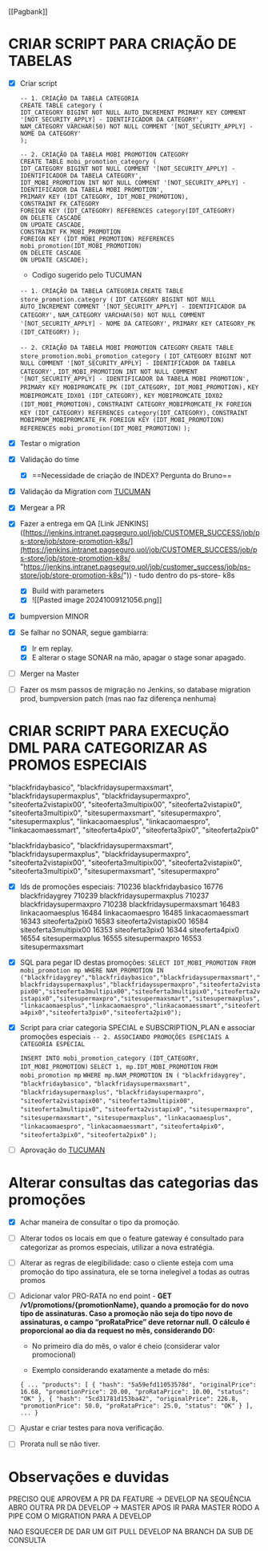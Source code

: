 [[Pagbank]]
# CRIAR SCRIPT PARA CRIAÇÃO DE TABELAS

- [x] Criar script

	`-- 1. CRIAÇÃO DA TABELA CATEGORIA`  
	`CREATE TABLE category (`  
	    `IDT_CATEGORY BIGINT NOT NULL AUTO_INCREMENT PRIMARY KEY COMMENT '[NOT_SECURITY_APPLY] - IDENTIFICADOR DA CATEGORY',`  
	    `NAM_CATEGORY VARCHAR(50) NOT NULL COMMENT '[NOT_SECURITY_APPLY] - NOME DA CATEGORY'`  
	`);`  
	  
	`-- 2. CRIAÇÃO DA TABELA MOBI PROMOTION CATEGORY`  
	`CREATE TABLE mobi_promotion_category (`  
	    `IDT_CATEGORY BIGINT NOT NULL COMMENT '[NOT_SECURITY_APPLY] - IDENTIFICADOR DA TABELA CATEGORY',`  
	    `IDT_MOBI_PROMOTION INT NOT NULL COMMENT '[NOT_SECURITY_APPLY] - IDENTIFICADOR DA TABELA MOBI PROMOTION',`  
	    `PRIMARY KEY (IDT_CATEGORY, IDT_MOBI_PROMOTION),`  
	    `CONSTRAINT FK_CATEGORY`  
	        `FOREIGN KEY (IDT_CATEGORY) REFERENCES category(IDT_CATEGORY)`  
	        `ON DELETE CASCADE`  
	        `ON UPDATE CASCADE,`  
	    `CONSTRAINT FK_MOBI_PROMOTION`  
	        `FOREIGN KEY (IDT_MOBI_PROMOTION) REFERENCES mobi_promotion(IDT_MOBI_PROMOTION)`  
	        `ON DELETE CASCADE`  
	        `ON UPDATE CASCADE);`

	- Codigo sugerido pelo TUCUMAN

	`-- 1. CRIAÇÃO DA TABELA CATEGORIA`
	`CREATE TABLE store_promotion.category (`
	`IDT_CATEGORY BIGINT NOT NULL AUTO_INCREMENT COMMENT '[NOT_SECURITY_APPLY] - IDENTIFICADOR DA CATEGORY',`
	`NAM_CATEGORY VARCHAR(50) NOT NULL COMMENT '[NOT_SECURITY_APPLY] - NOME DA CATEGORY',`
	`PRIMARY KEY CATEGORY_PK (IDT_CATEGORY)`
	`);`
	
	
	`-- 2. CRIAÇÃO DA TABELA MOBI PROMOTION CATEGORY`
	`CREATE TABLE store_promotion.mobi_promotion_category (`
	`IDT_CATEGORY BIGINT NOT NULL COMMENT '[NOT_SECURITY_APPLY] - IDENTIFICADOR DA TABELA CATEGORY',`
	`IDT_MOBI_PROMOTION INT NOT NULL COMMENT '[NOT_SECURITY_APPLY] - IDENTIFICADOR DA TABELA MOBI PROMOTION',`
	`PRIMARY KEY MOBIPROMCATE_PK (IDT_CATEGORY, IDT_MOBI_PROMOTION),`
	`KEY MOBIPROMCATE_IDX01 (IDT_CATEGORY),`
	`KEY MOBIPROMCATE_IDX02 (IDT_MOBI_PROMOTION),`
	`CONSTRAINT CATEGORY_MOBIPROMCATE_FK FOREIGN KEY (IDT_CATEGORY) REFERENCES category(IDT_CATEGORY),`
	`CONSTRAINT MOBIPROM_MOBIPROMCATE_FK FOREIGN KEY (IDT_MOBI_PROMOTION) REFERENCES mobi_promotion(IDT_MOBI_PROMOTION)`
	`);`
- [x] Testar o migration
- [x] Validação do time
	- [x] ==Necessidade de criação de INDEX? Pergunta do Bruno==
- [x] Validação da Migration com [TUCUMAN](https://jiraps.atlassian.net/servicedesk/customer/portal/150/SDAD-34111)
- [x] Mergear a PR
- [x] Fazer a entrega em QA  [Link JENKINS]([https://jenkins.intranet.pagseguro.uol/job/CUSTOMER_SUCCESS/job/ps-store/job/store-promotion-k8s/](https://jenkins.intranet.pagseguro.uol/job/CUSTOMER_SUCCESS/job/ps-store/job/store-promotion-k8s/ "https://jenkins.intranet.pagseguro.uol/job/customer_success/job/ps-store/job/store-promotion-k8s/"))  - tudo dentro do ps-store- k8s 
	- [x] Build with parameters
	- [x] ![[Pasted image 20241009121056.png]]
- [x] bumpversion MINOR
- [x] Se falhar no SONAR, segue gambiarra:
	- [x] Ir em replay.
	- [x] E alterar o stage SONAR na mão, apagar o stage sonar apagado.
- [ ] Merger na Master
- [ ] Fazer os msm passos de migração no Jenkins, so database migration prod, bumpversion patch (mas nao faz diferença nenhuma)

# CRIAR SCRIPT PARA EXECUÇÃO DML PARA CATEGORIZAR AS PROMOS ESPECIAIS

"blackfridaybasico", "blackfridaysupermaxsmart", "blackfridaysupermaxplus", "blackfridaysupermaxpro", "siteoferta2vistapix00", "siteoferta3multipix00", "siteoferta2vistapix0", "siteoferta3multipix0", "sitesupermaxsmart", "sitesupermaxpro", "sitesupermaxplus", "linkacaomaesplus", "linkacaomaespro", "linkacaomaessmart", "siteoferta4pix0", "siteoferta3pix0", "siteoferta2pix0"


"blackfridaybasico", "blackfridaysupermaxsmart", "blackfridaysupermaxplus", "blackfridaysupermaxpro", "siteoferta2vistapix00", "siteoferta3multipix00", "siteoferta2vistapix0", "siteoferta3multipix0", "sitesupermaxsmart", "sitesupermaxpro"

- [x] Ids de promoções especiais:
	710236	blackfridaybasico
	16776	    blackfridaygrey
	710239	blackfridaysupermaxplus
	710237	blackfridaysupermaxpro
	710238	blackfridaysupermaxsmart
	16483	    linkacaomaesplus
	16484	    linkacaomaespro
	16485	    linkacaomaessmart
	16343	    siteoferta2pix0
	16583	    siteoferta2vistapix00
	16584	    siteoferta3multipix00
	16353	    siteoferta3pix0
	16344	    siteoferta4pix0
	16554	    sitesupermaxplus
	16555	    sitesupermaxpro
	16553	    sitesupermaxsmart

- [x] SQL para pegar ID destas promoções:
		```SELECT IDT_MOBI_PROMOTION FROM mobi_promotion mp WHERE NAM_PROMOTION IN ("blackfridaygrey","blackfridaybasico","blackfridaysupermaxsmart","blackfridaysupermaxplus","blackfridaysupermaxpro","siteoferta2vistapix00","siteoferta3multipix00","siteoferta3multipix0","siteoferta2vistapix0","sitesupermaxpro","sitesupermaxsmart","sitesupermaxplus","linkacaomaesplus","linkacaomaespro","linkacaomaessmart","siteoferta4pix0","siteoferta3pix0","siteoferta2pix0");```

- [x] Script para criar categoria SPECIAL e SUBSCRIPTION_PLAN e associar promoções especiais
	`-- 2. ASSOCIANDO PROMOÇÕES ESPECIAIS A CATEGORIA ESPECIAL`
	
	`INSERT INTO mobi_promotion_category (IDT_CATEGORY, IDT_MOBI_PROMOTION)`
	`SELECT 1, mp.IDT_MOBI_PROMOTION`
	`FROM mobi_promotion mp`
	`WHERE mp.NAM_PROMOTION IN (`
		`"blackfridaygrey",`
		`"blackfridaybasico",`
		`"blackfridaysupermaxsmart",`
		`"blackfridaysupermaxplus",`
		`"blackfridaysupermaxpro",`
		`"siteoferta2vistapix00",`
		`"siteoferta3multipix00",`
		`"siteoferta3multipix0",`
		`"siteoferta2vistapix0",`
		`"sitesupermaxpro",`
		`"sitesupermaxsmart",`
		`"sitesupermaxplus",`
		`"linkacaomaesplus",`
		`"linkacaomaespro",`
		`"linkacaomaessmart",`
		`"siteoferta4pix0",`
		`"siteoferta3pix0",`
		`"siteoferta2pix0"`
	`);`
- [ ] Aprovação do [TUCUMAN](https://jiraps.atlassian.net/servicedesk/customer/portal/150/SDAD-34221?created=true)

# Alterar consultas das categorias das promoções
- [x] Achar maneira de consultar o tipo da promoção.
- [ ] Alterar todos os locais em que o feature gateway é consultado para categorizar as promos especiais, utilizar a nova estratégia.
- [ ] Alterar as regras de elegibilidade: caso o cliente esteja com uma promoção do tipo assinatura, ele se torna inelegível a todas as outras promos
- [ ] Adicionar valor PRO-RATA no end point - **GET /v1/promotions/{promotionName}, quando a promoção for do novo tipo de assinaturas. Caso a promoção não seja do tipo novo de assinaturas, o campo “proRataPrice” deve retornar null. O cálculo é proporcional ao dia da request no mês, considerando D0:**
    
    - No primeiro dia do mês, o valor é cheio (considerar valor promocional)
        
    - Exemplo considerando exatamente a metade do mês:
        

	`{ ... "products": [ { "hash": "5a59efd11053578d", "originalPrice": 16.68, "promotionPrice": 20.00, "proRataPrice": 10.00, "status": "OK" }, { "hash": "5cd31781d153ba42", "originalPrice": 226.8, "promotionPrice": 50.0, "proRataPrice": 25.0, "status": "OK" } ], ... }`
- [ ] Ajustar e criar testes para nova verificação.
- [ ] Prorata null se não tiver.



# Observações e duvidas

PRECISO QUE APROVEM A PR DA FEATURE -> DEVELOP
NA SEQUÊNCIA ABRO OUTRA PR DA DEVELOP -> MASTER 
APOS IR PARA MASTER RODO A PIPE COM O MIGRATION PARA A DEVELOP


NAO ESQUECER DE DAR UM GIT PULL DEVELOP NA BRANCH DA SUB DE CONSULTA
